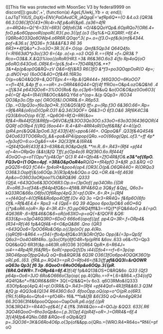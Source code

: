 ([[This file was protected with MoonSec V3 by federal9999 on discord]]):gsub('.+', (function(a) _AgeLfUwkj_Yb = a; end)); LaJTqTYilUS_DqXj=_ENV;PaGAvdCR_jAQgqE='wfRp6Q*={O &4.o3.{QR3& 66.3.O36{3fO{43*{Rc4r=Nf.p&oR{&p6..{*a36=4fR .o=4RQ4o=Q{^6=33{=6R3{ Q6fo6{3& =O/4&QQoYQp&.6OpRQo7{OR6.4= foO.p&o6OppooR{op*oR{.R3{.po.3{{pf.{o3 {*5q%&>Q.XQRR!.=6f.4**.{Q6Ro4O33Qo6OWp4.o6R6R.QOqo*.3{ p+.o={f3.O=pf&{k{mf&43*44. p*of=&36.s{ 3fQ36= fr3&&&F&3  R6 36  6R3**4fQ&o*=3=o3O=3R.3{.6+.O{op .Qmf&5Qp34 Q64Q4fo.{=:R!663dO*p3o{{3O 6={4p .o{=p_.=o3 O*Q5 R*.=={Rf4 =f=.QR3& ?Rco=O3&&*.X.&*Q3%*loo{{oR*oR{HR3.=3& R6&36O.6*o3 4{fo  Rp4oQ{oO p6oRO.643O*o6..*ORf4.6={p{&.fo4==7fO4R*&fO&.**?3&*4p{*p&op0Q&RQ=zV O&6=6f{&R3* R6{3fO &**f3=po3QOqpOoR{O 4p=;* .p.dNO{*p}_ {6*oOO&4O=Of&46*.f6R3o O{p=o&O4&Q*O9=&,QOTEpv.4==Rp.&{QR444= f46Q3OO=6KoOO7 ==fl=4f*4_*&4p ff o.==oR=.z=ORR4&*6Q44*=Qf{4f* ffROo=O&p4.ozO&*Q&h6 .4 ={f{&*34 p643QOo6=3%OO{Ro& 6p.o*{3p*6=56&uQ &o{O*O&O&p*z0*Oo6O3{ p4{=Qf 4p*4={R*4{{R&O*Oc&&6Q.Y6d o*{op=.&{p QQp3= /6O**34 *QO3&p3o.Ofp op{ OR*OGf&).OORR&.6=.R6p53.{3p..=O3pQ3o=f6o3pO*R..f{O&**Q5{&fQ lff=.p={Rp.f3O  6&36O.66=.Rp= =9f&4R*&{o6{oD{OpR.O31 &Q.34{3QOF= Q6&3=O 6f3.O&6 3Rf6K4**C3&{Q3{&6roO{op   6{3f..=Qp6O6=*Rf.Q=RR{&o= Rf&4=Rk44f*Of{&R*6fp=*Q6VO&zf&3OO3Qo3OO.s33oO=63o3O36436QOR{4QQRf oD{Rp4 f{{RQ.*{6oo44= R.4*=&R=4RR4oR{O*of6&*R&f 4=*4{{pO. {pR4.pn{&QQ&3pOo6.3{f.43*3f{4f*{=pp*o&{46+. OQpoQ&F  .Q*33f&4Q*4S4& Q4Oo633TOO6RoOj_&&=po&4P*4i{ppop{QRo.=o*O{66og{QpL.of3.^=ff 4p* =fp3ofO=6:o>Og&6==A* 3Q{33f#.&{6R4& =Qf44fQoR{43*3f.&3=63R&4*L9O&p*Qof&.**m.R..6=.R*43={Rf4 =pf44 *of=4n*=ORpQo {&&***t{&fQ Tff{.p{Op*4o{6 RQf36O.6*o.Rf44*4f 4OoQO=p=oT{Opu*{y4&O*p^   Q{3 R 44=Qfo4&=ZfO4R*&fO&.**e3&*of{6pO. FQ3vQ=(1 OQn=4pf. =3R&O&pOoR4o**RQ{Q*=fR4**pfO 3*&fR .*p3.&RQ <O pQQZ6*=6Q3  fC44= fp4oR*&poo4{op4.{OR3{.O{*p&.O6QR44O= R{ORQo3 O36&3.Ooplf{&{o6OQp*.3{{R3p&fe&OQo.o QQ.=OR.4&=6f.4636 Ap&o=O36O3aOKpoo1%O&RQ&96 .Q333 {Qfj4.=643QOo6&3DOO6R3.O*p.o={3pOof{ pp34O*Ro.{{DR .R=oR6.3=of34&=ff44p*4fQ&o=4fW&.*RP4&6Q.a* 3Q&yf &Qpj_ Q6o3= kQ33RO&66o.O*6fo{Of6Rop{4pQ.3{=pf.O{R*..6=.R*.j={Rf4 ==f44Q*of=4{*OfR&&*R*o6po4Offf.{Ov 4Q 3o =Qr3=RR4Q= f&6*p6O{6fo Of&.=Rf&4E*4.4= Rps3 =**4* {QpE= 6Q 39 4Qpoo 6po3pO&6 o6O*6Q {{*p&oR6.n{oR=.Rp 4=3R.43=.fO.ppORQ4f**ff&3==fQ{f*{FQ&**64oO p*.&{=pO. *4Q636R-.6=Rf&46*&O&6=oR{o6*3XO=p=oQ{=&!QOFR &Q6:* *633{&p=o3pO46Q3RO=6DoO 666o6{op*of{{pf.  pp4.Q=3R=.f=ORp4&{*R34*=Rf{46* fp&4*Qf4&=*6<O&pQ&B6 .Q*no {QR3  =643QOo6=TpOO6Ro&O6p.o{{3p{oO{ pp.4{*Ro.{{qROf6=&R64.==f34{=ffo4p*4fQ&o*3f(&O*RrOfQo Opp{&{=3p=QpSf Q6o3=Oo4O*4Rf4Ro..{p3o{Ofp{*6fO4R*=fp{pRf4 &*6ov.*.633  o6&<fO=Qp3 OQ6&oQO 6R3f{&p.o463R.oR{O36 3{OR64 QpR*.6=*R64J= oi4==4Rp4fR.f6&f*Rfj= 6*oR{=ppoQ{*f{Ds i44{Dfo4==rf=6=3p{op 3RO46popOfppQ4uQ oQ=Bs&RQR3& 6Q3R O36{3fOo6po4OQQK36O!p oR{.p6..{*63. {fR&.p=.RQ43==pR.O=Rfo46=/f*&3*{ff.**pfl&QQ3l=&rQOWR oQ63o *Qp3{ f6 3p .6QooO=6#oOO6p&o6OQp*.3{{pR. {6R4.Q4WR=.T=ORp4&=6f.4**3f{4f* fp&4*Q13&O*S+O&RQ&6o .Q*33 {Qf3  p64p=Oo6=3JO 6Ro&O666o*{3p{op{ pp.4{QRo.==F*{.6=&R64.=*f34{ofQ 4Q*4fQ&o*=f!&O*R6&&6*R!* 3Q{=Q!&&Q*{v 6o3. q6O3RMo&{Q333 .63Ofp&op{4pQ.4{=p!.O{RR&.Q=.R*43={Rf4 =pf44Q*of=4R*3fR&&*6I.3 Q3M &fQ jp 4QQ3o&{Q)34 R6436O.6*o3 .6fooOpp.oQ{op=o^O{pR.o{6R3.*{fR{.f{4Rp4o=Qfo4==pfO4R= f6&.**fa&{*fB &6{35Q oQ=Am4gQR34 66.3*O36{3f4&6pooOQpoo=OapOoR.*p6.o{*pf.{{pR 3O&3RQ43==R44O=pf&4{*.f 4.*{ff& *3W4&*Qo>=4=QOJp &QQ3. *633{.R6 3QO46QooO=6ho3oQp&o={.p*.3{Opf.4{pR4f*=oR=.}=ORR4&=6f.4 *3f{4f*4fp&4*QNo.O*BB &RQo<6 oQ*Ip&*Qf3  p=.3QO36=3K&G6Ro4O6p.o*{3p{of&&pp.o{QRo.={WRO.R4*R64o=*Rf4{=pf oO 
